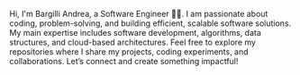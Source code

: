 Hi, I'm Bargilli Andrea, a Software Engineer 👨‍💻.
I am passionate about coding, problem-solving, and building efficient, scalable software solutions. My main expertise includes software development, algorithms, data structures, and cloud-based architectures. Feel free to explore my repositories where I share my projects, coding experiments, and collaborations. Let’s connect and create something impactful!
